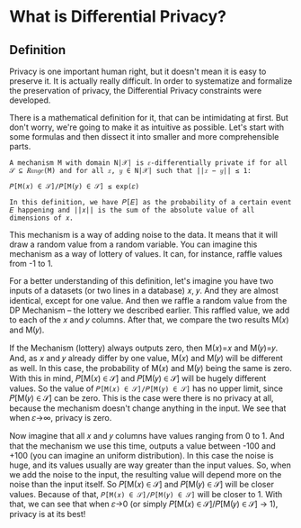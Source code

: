 # What is Differential Privacy?

## Definition
Privacy is one important human right, but it doesn't mean it is easy to preserve it. It is actually really difficult. In order to systematize and formalize the preservation of privacy, the Differential Privacy constraints were developed.

There is a mathematical definition for it, that can be intimidating at first. But don't worry, we're going to make it as intuitive as possible. Let's start with some formulas and then dissect it into smaller and more comprehensible parts.

```
A mechanism M with domain N|𝒳| is 𝜀-differentially private if for all 𝒮 ⊆ 𝑅𝑎𝑛𝑔𝑒(M) and for all 𝑥, 𝑦 ∈ N|𝒳| such that ||𝑥 − 𝑦|| ≤ 1:

𝑃[M(𝑥) ∈ 𝒮]/𝑃[M(𝑦) ∈ 𝒮] ≤ exp(𝜀)

In this definition, we have 𝑃[𝐸] as the probability of a certain event 𝐸 happening and ||𝑥|| is the sum of the absolute value of all dimensions of 𝑥.
```

This mechanism is a way of adding noise to the data. It means that it will draw a random value from a random variable. You can imagine this mechanism as a way of lottery of values. It can, for instance, raffle values from -1 to 1.

For a better understanding of this definition, let's imagine you have two inputs of a datasets (or two lines in a database) 𝑥, 𝑦. And they are almost identical, except for one value. And then we raffle a random value from the DP Mechanism – the lottery we described earlier. This raffled value, we add to each of the 𝑥 and 𝑦 columns. After that, we compare the two results M(𝑥) and M(𝑦).

If the Mechanism (lottery) always outputs zero, then M(𝑥)=𝑥 and M(𝑦)=𝑦. And, as 𝑥 and 𝑦 already differ by one value, M(𝑥) and M(𝑦) will be different as well. In this case, the probability of M(𝑥) and M(𝑦) being the same is zero. With this in mind, 𝑃[M(𝑥) ∈ 𝒮] and 𝑃[M(𝑦) ∈ 𝒮] will be hugely different values. So the value of `𝑃[M(𝑥) ∈ 𝒮]/𝑃[M(𝑦) ∈ 𝒮]` has no upper limit, since 𝑃[M(𝑦) ∈ 𝒮] can be zero. This is the case were there is no privacy at all, because the mechanism doesn't change anything in the input. We see that when 𝜀→∞, privacy is zero.

Now imagine that all 𝑥 and 𝑦 columns have values ranging from 0 to 1. And that the mechanism we use this time, outputs a value between -100 and +100 (you can imagine an uniform distribution). In this case the noise is huge, and its values usually are way greater than the input values. So, when we add the noise to the input, the resulting value will depend more on the noise than the input itself. So 𝑃[M(𝑥) ∈ 𝒮] and 𝑃[M(𝑦) ∈ 𝒮] will be closer values. Because of that, `𝑃[M(𝑥) ∈ 𝒮]/𝑃[M(𝑦) ∈ 𝒮]` will be closer to 1. With that, we can see that when 𝜀→0 (or simply 𝑃[M(𝑥) ∈ 𝒮]/𝑃[M(𝑦) ∈ 𝒮] → 1), privacy is at its best!